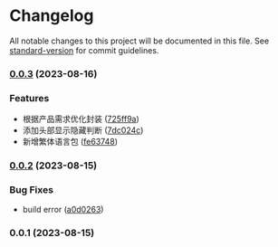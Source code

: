 # Changelog

All notable changes to this project will be documented in this file. See [standard-version](https://github.com/conventional-changelog/standard-version) for commit guidelines.

### [0.0.3](https://github.com/linzeguang/klinecharts-pro/compare/v0.0.2...v0.0.3) (2023-08-16)


### Features

* 根据产品需求优化封装 ([725ff9a](https://github.com/linzeguang/klinecharts-pro/commit/725ff9abcb354e87a3dde2885e831d99ae97a65f))
* 添加头部显示隐藏判断 ([7dc024c](https://github.com/linzeguang/klinecharts-pro/commit/7dc024cdcb2f0b444fe75bed3b46acbcfd577a15))
* 新增繁体语言包 ([fe63748](https://github.com/linzeguang/klinecharts-pro/commit/fe63748350c75277e71f55a8c352d31b723235af))

### [0.0.2](https://github.com/linzeguang/klinecharts-pro/compare/v0.0.1...v0.0.2) (2023-08-15)


### Bug Fixes

* build error ([a0d0263](https://github.com/linzeguang/klinecharts-pro/commit/a0d02637f422902c2f425f6e37bb08c31cedc4dc))

### 0.0.1 (2023-08-15)
